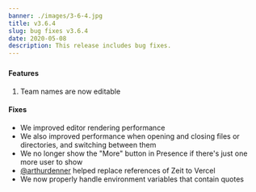 ```yaml
---
banner: ./images/3-6-4.jpg
title: v3.6.4
slug: bug fixes v3.6.4
date: 2020-05-08
description: This release includes bug fixes.
---
```


###

#### Features

1. Team names are now editable

#### Fixes

- We improved editor rendering performance
- We also improved performance when opening and closing files or directories,
  and switching between them
- We no longer show the "More" button in Presence if there's just one more user
  to show
- [@arthurdenner](https://github.com/codesandbox/codesandbox-client/pull/4087)
  helped replace references of Zeit to Vercel
- We now properly handle environment variables that contain quotes
